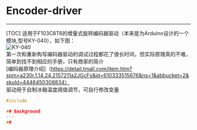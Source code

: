 # Encoder-driver
---
[TOC]
适用于F103C8T6的增量式旋转编码器驱动（本来是为Arduino设计的一个模块,型号KY-040），如下图：
<br/>![KY-040](https://ss1.bdstatic.com/70cFvXSh_Q1YnxGkpoWK1HF6hhy/it/u=4007454106,1722868969&fm=26&gp=0.jpg)</br>
第一次和重新构写编码器驱动的调试过程都花了很长时间，但实际原理真的不难，简单到找不到相应的手册，只有商家的简介
<br/>[编码器原理介绍]（https://detail.tmall.com/item.htm?spm=a230r.1.14.24.2157211a2JGcFs&id=610333515676&ns=1&abbucket=2&skuId=4446450308834）</br>
驱动用于自制冰箱温度阈值调节，可自行修改变量

```C
#include

## Background
---
## 

